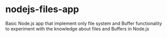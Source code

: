 # nodejs-files-app

Basic Node.js app that implement only file system and Buffer functionality to experiment with the knowledge about files and Buffers in Node.js


